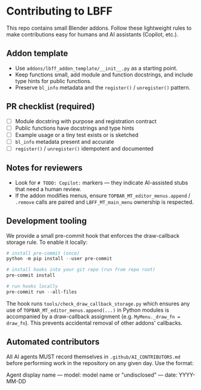 # Contributing to LBFF

This repo contains small Blender addons. Follow these lightweight rules to make contributions easy for humans and AI assistants (Copilot, etc.).

## Addon template

- Use `addons/lbff_addon_template/__init__.py` as a starting point.
- Keep functions small, add module and function docstrings, and include type hints for public functions.
- Preserve `bl_info` metadata and the `register()` / `unregister()` pattern.

## PR checklist (required)

- [ ] Module docstring with purpose and registration contract
- [ ] Public functions have docstrings and type hints
- [ ] Example usage or a tiny test exists or is sketched
- [ ] `bl_info` metadata present and accurate
- [ ] `register()` / `unregister()` idempotent and documented

## Notes for reviewers

- Look for `# TODO: Copilot:` markers — they indicate AI-assisted stubs that need a human review.
- If the addon modifies menus, ensure `TOPBAR_MT_editor_menus.append` / `.remove` calls are paired and `LBFF_MT_main_menu` ownership is respected.

## Development tooling

We provide a small pre-commit hook that enforces the draw-callback storage rule. To enable it locally:

```powershell
# install pre-commit (once)
python -m pip install --user pre-commit

# install hooks into your git repo (run from repo root)
pre-commit install

# run hooks locally
pre-commit run --all-files
```

The hook runs `tools/check_draw_callback_storage.py` which ensures any use of `TOPBAR_MT_editor_menus.append(...)` in Python modules is accompanied by a draw-callback assignment (e.g. `MyMenu._draw_fn = draw_fn`). This prevents accidental removal of other addons' callbacks.

## Automated contributors

All AI agents MUST record themselves in `.github/AI_CONTRIBUTORS.md` before performing work in the repository on any given day. Use the format:

Agent display name — model: model name or "undisclosed" — date: YYYY-MM-DD
